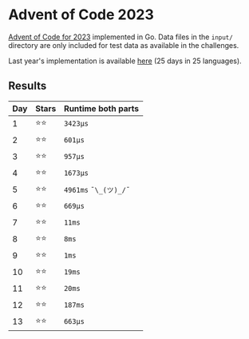 # Advent of Code 2023
[Advent of Code for 2023](https://adventofcode.com/2023/) implemented in Go. Data files in the `input/` directory are only included for test data as available in the challenges.

Last year's implementation is available [here](https://github.com/DavidvanErkelens/advent-of-code-22) (25 days in 25 languages).

## Results
| Day | Stars | Runtime both parts     |
|-----|-------|------------------------|
| 1   | ⭐⭐    | `3423μs`               |
| 2   | ⭐⭐    | `601μs`                |
| 3   | ⭐⭐    | `957μs`                |
| 4   | ⭐⭐    | `1673μs`               |
| 5   | ⭐⭐    | `4961ms`   `¯\_(ツ)_/¯` |
| 6   | ⭐⭐    | `669μs`                |
| 7   | ⭐⭐    | `11ms`                 |
| 8   | ⭐⭐    | `8ms`                  |
| 9   | ⭐⭐    | `1ms`                  |
| 10  | ⭐⭐    | `19ms`                 |
| 11  | ⭐⭐    | `20ms`                 |
| 12  | ⭐⭐    | `187ms`                |
| 13  | ⭐⭐    | `663μs`                |